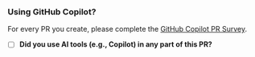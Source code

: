 ### Using GitHub Copilot?

For every PR you create, please complete the [GitHub Copilot PR Survey](https://forms.microsoft.com/r/WCVfYrb8sv).

- [ ] **Did you use AI tools (e.g., Copilot) in any part of this PR?**

